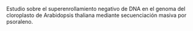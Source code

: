 Estudio sobre el superenrollamiento negativo de DNA en el genoma del cloroplasto de Arabidopsis thaliana mediante secuenciación masiva por psoraleno.
